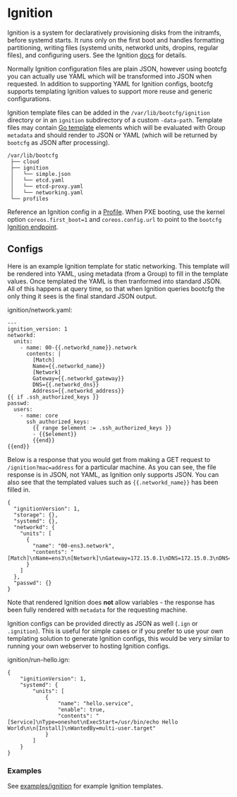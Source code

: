 
# Ignition

Ignition is a system for declaratively provisioning disks from the initramfs, before systemd starts. It runs only on the first boot and handles formatting partitioning, writing files (systemd units, networkd units, dropins, regular files), and configuring users. See the Ignition [docs](https://coreos.com/ignition/docs/latest/) for details.

Normally Ignition configuration files are plain JSON, however using bootcfg you can actually use YAML which will be transformed into JSON when requested. In addition to supporting YAML for Ignition configs, bootcfg supports templating Ignition values to support more reuse and generic configurations. 

Ignition template files can be added in the `/var/lib/bootcfg/ignition` directory or in an `ignition` subdirectory of a custom `-data-path`. Template files may contain [Go template](https://golang.org/pkg/text/template/) elements which will be evaluated with Group `metadata` and should render to JSON or YAML (which will be returned by `bootcfg` as JSON after processing).

    /var/lib/bootcfg
     ├── cloud
     ├── ignition
     │   └── simple.json
     │   └── etcd.yaml
     │   └── etcd-proxy.yaml
     │   └── networking.yaml
     └── profiles

Reference an Ignition config in a [Profile](bootcfg.md#profiles). When PXE booting, use the kernel option `coreos.first_boot=1` and `coreos.config.url` to point to the `bootcfg` [Ignition endpoint](api.md#ignition-config).

## Configs

Here is an example Ignition template for static networking. This template will be rendered into YAML, using metadata (from a Group) to fill in the template values. Once templated the YAML is then tranformed into standard JSON. All of this happens at query time, so that when Ignition queries bootcfg the only thing it sees is the final standard JSON output.

ignition/network.yaml:

    ---
    ignition_version: 1
    networkd:
      units:
        - name: 00-{{.networkd_name}}.network
          contents: |
            [Match]
            Name={{.networkd_name}}
            [Network]
            Gateway={{.networkd_gateway}}
            DNS={{.networkd_dns}}
            Address={{.networkd_address}}
    {{ if .ssh_authorized_keys }}
    passwd:
      users:
        - name: core
          ssh_authorized_keys:
            {{ range $element := .ssh_authorized_keys }}
            - {{$element}}
            {{end}}
    {{end}}

Below is a response that you would get from making a GET request to `/ignition?mac=address` for a particular machine. As you can see, the file response is in JSON, not YAML, as Ignition only supports JSON. You can also see that the templated values such as `{{.networkd_name}}` has been filled in.

    {
      "ignitionVersion": 1,
      "storage": {},
      "systemd": {},
      "networkd": {
        "units": [
          {
            "name": "00-ens3.network",
            "contents": "[Match]\nName=ens3\n[Network]\nGateway=172.15.0.1\nDNS=172.15.0.3\nDNS=8.8.8.8\nAddress=172.15.0.21/16\n"
          }
        ]
      },
      "passwd": {}
    }

Note that rendered Ignition does **not** allow variables - the response has been fully rendered with `metadata` for the requesting machine.

Ignition configs can be provided directly as JSON as well (`.ign` or `.ignition`). This is useful for simple cases or if you prefer to use your own templating solution to generate Ignition configs, this would be very similar to running your own webserver to hosting Ignition configs.

ignition/run-hello.ign:

    {
        "ignitionVersion": 1,
        "systemd": {
            "units": [
                {
                    "name": "hello.service",
                    "enable": true,
                    "contents": "[Service]\nType=oneshot\nExecStart=/usr/bin/echo Hello World\n\n[Install]\nWantedBy=multi-user.target"
                }
            ]
        }
    }

### Examples

See [examples/ignition](../examples/ignition) for example Ignition templates.


